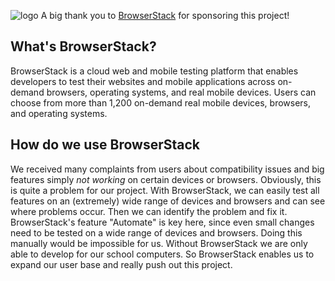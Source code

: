 ![logo](https://www.dieedith.de/logo.svg)
A big thank you to [BrowserStack](https://www.browserstack.com/) for sponsoring this project!

## What's BrowserStack?
BrowserStack is a cloud web and mobile testing platform that enables developers to test their websites and mobile applications across on-demand browsers, operating systems, and real mobile devices. Users can choose from more than 1,200 on-demand real mobile devices, browsers, and operating systems.

## How do we use BrowserStack
We received many complaints from users about compatibility issues and big features simply *not working* on certain devices or browsers. Obviously, this is quite a problem for our project. With BrowserStack, we can easily test all features on an (extremely) wide range of devices and browsers and can see where problems occur. Then we can identify the problem and fix it. BrowserStack's feature "Automate" is key here, since even small changes need to be tested on a wide range of devices and browsers. Doing this manually would be impossible for us.
Without BrowserStack we are only able to develop for our school computers. So BrowserStack enables us to expand our user base and really push out this project.
